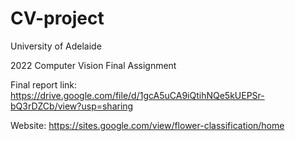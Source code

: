 # CV-project

University of Adelaide

2022 Computer Vision Final Assignment

Final report link: https://drive.google.com/file/d/1gcA5uCA9iQtihNQe5kUEPSr-bQ3rDZCb/view?usp=sharing

Website: https://sites.google.com/view/flower-classification/home
